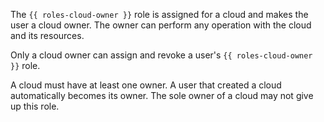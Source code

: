 The `{{ roles-cloud-owner }}` role is assigned for a cloud and makes the user a cloud owner. The owner can perform any operation with the cloud and its resources.

Only a cloud owner can assign and revoke a user's `{{ roles-cloud-owner }}` role.

A cloud must have at least one owner. A user that created a cloud automatically becomes its owner. The sole owner of a cloud may not give up this role.